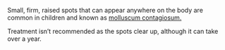 Small, firm, raised spots that can appear anywhere on the body are common in
children and known as [molluscum contagiosum.](http://www.nhs.uk/conditions/molluscum-contagiosum/pages/introduction.aspx)

Treatment isn’t recommended as the spots clear up, although it can take over
a year.
